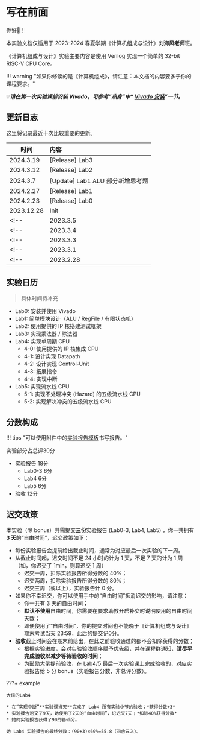 # 写在前面

你好👋！

本实验文档仅适用于 2023-2024 春夏学期《计算机组成与设计》**刘海风老师**班。

《计算机组成与设计》实验主要内容是使用 Verilog 实现一个简单的 32-bit RISC-V CPU Core。

!!! warning "如果你修读的是《计算机组成》，请注意：本文档的内容要多于你的课程要求。"

💡***请在第一次实验课前安装 Vivado，可参考“热身”中“ [Vivado 安装](./Lab0/Vivado_installation/)”一节。***

<!-- !!! tip "龙芯杯报名！！！！！" -->
<!-- 鼓励同学们参加龙芯杯，相关信息查看[龙芯杯官网](http://www.nscscc.com/?p=248)。 Bonus 方案将于老师讨论后公布。-->

## 更新日志

这里将记录最近十次比较重要的更新。

| 时间 | 内容 |
| --- | :------------------------------------ |
| 2024.3.19 | [Release] Lab3 |
| 2024.3.12 | [Release] Lab2 |
| 2024.3.7 | [Update] Lab1 ALU 部分新增思考题|
| 2024.2.27 | [Release] Lab1 |
| 2024.2.23 | [Release] Lab0 |
| 2023.12.28 | Init |
<!-- | 2023.3.5 | [Update] Lab1 ALU_operation 补充 | -->
<!-- | 2023.3.4 | [Update] Lab2 添加下板要求 | -->
<!-- | 2023.3.3 | [Release] Lab2 | -->
<!-- | 2023.3.1 | [Update] Lab0 报告要求 <br> [Release] Lab1 | -->
<!-- | 2023.2.28 | [Release] Lab0 | -->


## 实验日历

> 具体时间待补充

* Lab0: 安装并使用 Vivado
* Lab1: 简单模块设计（ALU / RegFile / 有限状态机）
* Lab2: 使用提供的 IP 核搭建测试框架
* Lab3: 实现乘法器 / 除法器
* Lab4: 实现单周期 CPU
    * 4-0: 使用提供的 IP 核集成 CPU
    * 4-1: 设计实现 Datapath
    * 4-2: 设计实现 Control-Unit
    * 4-3: 拓展指令
    * 4-4: 实现中断
* Lab5: 实现流水线 CPU
    * 5-1: 实现不处理冲突 (Hazard) 的五级流水线 CPU
    * 5-2: 实现解决冲突的五级流水线 CPU

## 分数构成

!!! tips "可以使用附件中的[实验报告模板](./attachment/计组实验报告模板.zip)书写报告。"

实验部分占总评30分

* 实验报告 18分
    * Lab0-3 6分
    * Lab4 6分
    * Lab5 6分
* 验收 12分

## 迟交政策

本实验（除 bonus）共需提交**三份**实验报告 (Lab0-3, Lab4, Lab5) ，你一共拥有 **3 天**的“自由时间”，迟交政策如下：

* 每份实验报告会提前给出截止时间，通常为对应最后一次实验的下一周。
* 从截止时间起，迟交时间不足 24 小时的计为 1 天，不足 7 天的计为 1 周（如，你迟交了 1min，则算迟交 1 周）
    * 迟交一周，扣除实验报告所得分数的 40%；
    * 迟交两周，扣除实验报告所得分数的 80%；
    * 迟交三周（或以上），实验报告计 0 分。
* 如果你不幸迟交，你可以使用手中的“自由时间”抵消迟交的影响，请注意：
    * 你一共有 3 天的自由时间；
    * **默认不使用**自由时间，你需要在要求助教开启补交时说明使用的自由时间天数；
    * 即便使用了“自由时间”，你的提交时间也不能晚于《计算机组成与设计》期末考试当天 23:59，此后的提交记0分。
* **验收**截止时间会在期末前给出，在此之前验收通过的都不会扣除获得的分数；
    * 根据实验进度，会对实验验收顺序赋予优先级，并在课程群通知，**请尽早完成验收以减少等待验收的时间**；
    * 为鼓励大佬提前验收，在 Lab4/5 最后一次实验课上完成验收的，对应实验报告给 5 分 bonus（实验报告分数，非总评分数）。

???+ example

    大琦的Lab4

    * 在“实现中断”**实验课当天**完成了 Lab4 所有实验小节的验收；*获得分数+3*
    * 实验报告迟交了9天，她使用了2天的“自由时间”，记迟交7天；*扣除40%获得分数*
    * 她的实验报告获得了90的基础分。

    她 Lab4 实验报告的最终分数：(90+3)×60%=55.8（四舍五入）。
